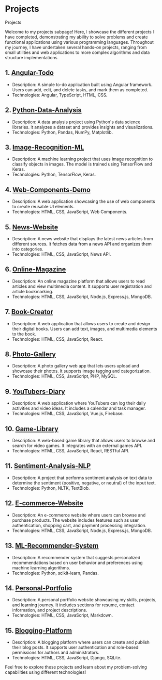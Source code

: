 # Projects
Projects

Welcome to my projects subpage! Here, I showcase the different projects I have completed, demonstrating my ability to solve problems and create functional applications using various programming languages. Throughout my journey, I have undertaken several hands-on projects, ranging from small utilities and web applications to more complex algorithms and data structure implementations.

## 1. [Angular-Todo](https://github.com/users/Eduardoreisboattini/projects/3)

- Description: A simple to-do application built using Angular framework. Users can add, edit, and delete tasks, and mark them as completed.
- Technologies: Angular, TypeScript, HTML, CSS.

## 2. [Python-Data-Analysis](https://github.com/users/Eduardoreisboattini/projects/3)

- Description: A data analysis project using Python's data science libraries. It analyzes a dataset and provides insights and visualizations.
- Technologies: Python, Pandas, NumPy, Matplotlib.

## 3. [Image-Recognition-ML](https://github.com/users/Eduardoreisboattini/projects/3)

- Description: A machine learning project that uses image recognition to classify objects in images. The model is trained using TensorFlow and Keras.
- Technologies: Python, TensorFlow, Keras.

## 4. [Web-Components-Demo](https://github.com/users/Eduardoreisboattini/projects/3)

- Description: A web application showcasing the use of web components to create reusable UI elements.
- Technologies: HTML, CSS, JavaScript, Web Components.

## 5. [News-Website](https://github.com/users/Eduardoreisboattini/projects/3)

- Description: A news website that displays the latest news articles from different sources. It fetches data from a news API and organizes them into categories.
- Technologies: HTML, CSS, JavaScript, News API.

## 6. [Online-Magazine](https://github.com/users/Eduardoreisboattini/projects/3)

- Description: An online magazine platform that allows users to read articles and view multimedia content. It supports user registration and article bookmarking.
- Technologies: HTML, CSS, JavaScript, Node.js, Express.js, MongoDB.

## 7. [Book-Creator](https://github.com/users/Eduardoreisboattini/projects/3)

- Description: A web application that allows users to create and design their digital books. Users can add text, images, and multimedia elements to the book.
- Technologies: HTML, CSS, JavaScript, React.

## 8. [Photo-Gallery](https://github.com/users/Eduardoreisboattini/projects/3)

- Description: A photo gallery web app that lets users upload and showcase their photos. It supports image tagging and categorization.
- Technologies: HTML, CSS, JavaScript, PHP, MySQL.

## 9. [YouTubers-Diary](https://github.com/users/Eduardoreisboattini/projects/3)

- Description: A web application where YouTubers can log their daily activities and video ideas. It includes a calendar and task manager.
- Technologies: HTML, CSS, JavaScript, Vue.js, Firebase.

## 10. [Game-Library](https://github.com/users/Eduardoreisboattini/projects/3)

- Description: A web-based game library that allows users to browse and search for video games. It integrates with an external games API.
- Technologies: HTML, CSS, JavaScript, React, RESTful API.

## 11. [Sentiment-Analysis-NLP](https://github.com/users/Eduardoreisboattini/projects/3)

- Description: A project that performs sentiment analysis on text data to determine the sentiment (positive, negative, or neutral) of the input text.
- Technologies: Python, NLTK, TextBlob.

## 12. [E-commerce-Website](https://github.com/users/Eduardoreisboattini/projects/3)

- Description: An e-commerce website where users can browse and purchase products. The website includes features such as user authentication, shopping cart, and payment processing integration.
- Technologies: HTML, CSS, JavaScript, Node.js, Express.js, MongoDB.

## 13. [ML-Recommender-System](https://github.com/users/Eduardoreisboattini/projects/3)

- Description: A recommender system that suggests personalized recommendations based on user behavior and preferences using machine learning algorithms.
- Technologies: Python, scikit-learn, Pandas.

## 14. [Personal-Portfolio](https://github.com/users/Eduardoreisboattini/projects/3)

- Description: A personal portfolio website showcasing my skills, projects, and learning journey. It includes sections for resume, contact information, and project descriptions.
- Technologies: HTML, CSS, JavaScript, Markdown.

## 15. [Blogging-Platform](https://github.com/users/Eduardoreisboattini/projects/3)

- Description: A blogging platform where users can create and publish their blog posts. It supports user authentication and role-based permissions for authors and administrators.
- Technologies: HTML, CSS, JavaScript, Django, SQLite.

Feel free to explore these projects and learn about my problem-solving capabilities using different technologies!

